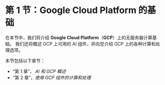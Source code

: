 # 第 1 节：Google Cloud Platform 的基础

在本节中，我们将介绍 **Google Cloud Platform**（**GCP**）上的无服务器计算基础。 我们还将概述 GCP 上可用的 AI 组件，并向您介绍 GCP 上的各种计算和处理选项。

本节包括以下章节：

*   “第 1 章”， *AI 和 GCP 概述*
*   “第 2 章”，*使用 GCP 组件的计算和处理*